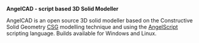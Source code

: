 **AngelCAD - script based 3D Solid Modeller**

AngelCAD is an open source 3D solid modeller based on the Constructive Solid Geometry [CSG](https://en.wikipedia.org/wiki/Constructive_solid_geometry) modelling technique and using the [AngelScript](http://www.angelcode.com/angelscript/sdk/docs/manual/doc_script.html) scripting language. Builds available for Windows and Linux.


<script src="https://embed.github.com/view/3d/arnholm/acdocs/master/stl/csg_wikipedia.stl"/>

Pages | links (open in new tabs) 
------------ | ----------------
AngelCAD scriting language | [language](/docs/index.html){:target="_blank"}  
AngelCAD examples | [Samples](https://github.com/arnholm/angelcad-samples){:target="_blank"}  
AngelCAD Binaries | [Download](https://github.com/arnholm/xcsg/releases){:target="_blank"} 

![AngelCAD modeller](/docs/angelcad_ide_70pst.png)





